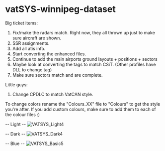 # vatSYS-winnipeg-dataset

Big ticket items:

1) Fix/make the radars match. Right now, they all thrown up just to make sure aircraft are shown.
2) SSR assignments.
3) Add all atis info.
4) Start converting the enhanced files.
5) Continue to add the main airports ground layouts + positions + sectors
6) Maybe look at converting the tags to match CSiT. (Other profiles have DLL to change tag)
7) Make sure sectors match and are complete.

Little guys:

1) Change CPDLC to match VatCAN style.

To change colors rename the "Colours_XX" file to "Colours" to get the style you're after.
If you add custom colours, make sure to add them to each of the colour files :)

-- Light -- ![VATSYS_Light4](https://user-images.githubusercontent.com/13305987/139317274-683f4825-4ebb-4916-93b5-75d3166e401f.PNG)

-- Dark -- ![VATSYS_Dark4](https://user-images.githubusercontent.com/13305987/139564932-1aad2431-3a9f-4866-a259-06f3b9a17384.PNG)

-- Blue -- ![VATSYS_Basic5](https://user-images.githubusercontent.com/13305987/139150791-480886d0-9b40-4efe-a430-ac8a8ca614ed.PNG)
